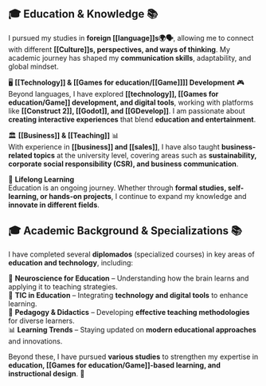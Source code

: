 ## 🎓 **Education & Knowledge** 📚

I pursued my studies in **foreign [[language]]s🌍🗣️**, allowing me to connect with different **[[Culture]]s, perspectives, and ways of thinking**. My academic journey has shaped my **communication skills**, adaptability, and global mindset.

🖥️ **[[Technology]] & [[Games for education/[[Game]]]] Development** 🎮  
Beyond languages, I have explored **[[technology]], [[Games for education/Game]] development, and digital tools**, working with platforms like **[[Construct 2]], [[Godot]], and [[GDevelop]]**. I am passionate about **creating interactive experiences** that blend **education and entertainment**.

🏛️ **[[Business]] & [[Teaching]]** 📊  
With experience in **[[business]] and [[sales]]**, I have also taught **business-related topics** at the university level, covering areas such as **sustainability, corporate social responsibility (CSR), and business communication**.

🚀 **Lifelong Learning**  
Education is an ongoing journey. Whether through **formal studies, self-learning, or hands-on projects**, I continue to expand my knowledge and **innovate in different fields**.
## 🎓 **Academic Background & Specializations** 📚

I have completed several **diplomados** (specialized courses) in key areas of **education and technology**, including:

🧠 **Neuroscience for Education** – Understanding how the brain learns and applying it to teaching strategies.  
📱 **TIC in Education** – Integrating **technology and digital tools** to enhance learning.  
📖 **Pedagogy & Didactics** – Developing **effective teaching methodologies** for diverse learners.  
📊 **Learning Trends** – Staying updated on **modern educational approaches** and innovations.

Beyond these, I have pursued **various studies** to strengthen my expertise in **education, [[Games for education/Game]]-based learning, and instructional design**. 🚀